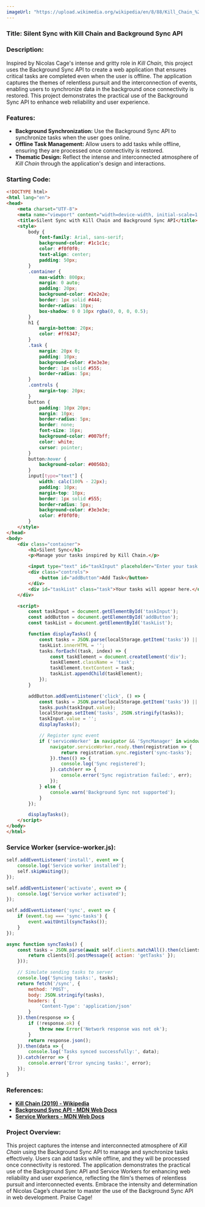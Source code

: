```yaml
---
imageUrl: "https://upload.wikimedia.org/wikipedia/en/8/88/Kill_Chain_%28film%29_poster.jpg"
---
```

### **Title: Silent Sync with Kill Chain and Background Sync API**

### **Description:**
Inspired by Nicolas Cage's intense and gritty role in *Kill Chain*, this project uses the Background Sync API to create a web application that ensures critical tasks are completed even when the user is offline. The application captures the themes of relentless pursuit and the interconnection of events, enabling users to synchronize data in the background once connectivity is restored. This project demonstrates the practical use of the Background Sync API to enhance web reliability and user experience.

### **Features:**
- **Background Synchronization:** Use the Background Sync API to synchronize tasks when the user goes online.
- **Offline Task Management:** Allow users to add tasks while offline, ensuring they are processed once connectivity is restored.
- **Thematic Design:** Reflect the intense and interconnected atmosphere of *Kill Chain* through the application's design and interactions.

### **Starting Code:**

```html
<!DOCTYPE html>
<html lang="en">
<head>
    <meta charset="UTF-8">
    <meta name="viewport" content="width=device-width, initial-scale=1.0">
    <title>Silent Sync with Kill Chain and Background Sync API</title>
    <style>
        body {
            font-family: Arial, sans-serif;
            background-color: #1c1c1c;
            color: #f0f0f0;
            text-align: center;
            padding: 50px;
        }
        .container {
            max-width: 800px;
            margin: 0 auto;
            padding: 20px;
            background-color: #2e2e2e;
            border: 1px solid #444;
            border-radius: 10px;
            box-shadow: 0 0 10px rgba(0, 0, 0, 0.5);
        }
        h1 {
            margin-bottom: 20px;
            color: #ff6347;
        }
        .task {
            margin: 20px 0;
            padding: 10px;
            background-color: #3e3e3e;
            border: 1px solid #555;
            border-radius: 5px;
        }
        .controls {
            margin-top: 20px;
        }
        button {
            padding: 10px 20px;
            margin: 10px;
            border-radius: 5px;
            border: none;
            font-size: 16px;
            background-color: #007bff;
            color: white;
            cursor: pointer;
        }
        button:hover {
            background-color: #0056b3;
        }
        input[type="text"] {
            width: calc(100% - 22px);
            padding: 10px;
            margin-top: 10px;
            border: 1px solid #555;
            border-radius: 5px;
            background-color: #3e3e3e;
            color: #f0f0f0;
        }
    </style>
</head>
<body>
    <div class="container">
        <h1>Silent Sync</h1>
        <p>Manage your tasks inspired by Kill Chain.</p>

        <input type="text" id="taskInput" placeholder="Enter your task here...">
        <div class="controls">
            <button id="addButton">Add Task</button>
        </div>
        <div id="taskList" class="task">Your tasks will appear here.</div>
    </div>

    <script>
        const taskInput = document.getElementById('taskInput');
        const addButton = document.getElementById('addButton');
        const taskList = document.getElementById('taskList');

        function displayTasks() {
            const tasks = JSON.parse(localStorage.getItem('tasks')) || [];
            taskList.innerHTML = '';
            tasks.forEach((task, index) => {
                const taskElement = document.createElement('div');
                taskElement.className = 'task';
                taskElement.textContent = task;
                taskList.appendChild(taskElement);
            });
        }

        addButton.addEventListener('click', () => {
            const tasks = JSON.parse(localStorage.getItem('tasks')) || [];
            tasks.push(taskInput.value);
            localStorage.setItem('tasks', JSON.stringify(tasks));
            taskInput.value = '';
            displayTasks();

            // Register sync event
            if ('serviceWorker' in navigator && 'SyncManager' in window) {
                navigator.serviceWorker.ready.then(registration => {
                    return registration.sync.register('sync-tasks');
                }).then(() => {
                    console.log('Sync registered');
                }).catch(err => {
                    console.error('Sync registration failed:', err);
                });
            } else {
                console.warn('Background Sync not supported');
            }
        });

        displayTasks();
    </script>
</body>
</html>
```

### **Service Worker (service-worker.js):**

```javascript
self.addEventListener('install', event => {
    console.log('Service worker installed');
    self.skipWaiting();
});

self.addEventListener('activate', event => {
    console.log('Service worker activated');
});

self.addEventListener('sync', event => {
    if (event.tag === 'sync-tasks') {
        event.waitUntil(syncTasks());
    }
});

async function syncTasks() {
    const tasks = JSON.parse(await self.clients.matchAll().then(clients => {
        return clients[0].postMessage({ action: 'getTasks' });
    }));

    // Simulate sending tasks to server
    console.log('Syncing tasks:', tasks);
    return fetch('/sync', {
        method: 'POST',
        body: JSON.stringify(tasks),
        headers: {
            'Content-Type': 'application/json'
        }
    }).then(response => {
        if (!response.ok) {
            throw new Error('Network response was not ok');
        }
        return response.json();
    }).then(data => {
        console.log('Tasks synced successfully:', data);
    }).catch(error => {
        console.error('Error syncing tasks:', error);
    });
}
```

### **References:**
- **[Kill Chain (2019) - Wikipedia](https://en.wikipedia.org/wiki/Kill_Chain_(film))**
- **[Background Sync API - MDN Web Docs](https://developer.mozilla.org/en-US/docs/Web/API/Background_Sync_API)**
- **[Service Workers - MDN Web Docs](https://developer.mozilla.org/en-US/docs/Web/API/Service_Worker_API)**

### **Project Overview:**
This project captures the intense and interconnected atmosphere of *Kill Chain* using the Background Sync API to manage and synchronize tasks effectively. Users can add tasks while offline, and they will be processed once connectivity is restored. The application demonstrates the practical use of the Background Sync API and Service Workers for enhancing web reliability and user experience, reflecting the film's themes of relentless pursuit and interconnected events. Embrace the intensity and determination of Nicolas Cage’s character to master the use of the Background Sync API in web development. Praise Cage!